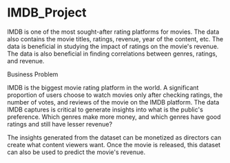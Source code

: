 # IMDB_Project
IMDB is one of the most sought-after rating platforms for movies. The data also contains the movie titles, ratings, revenue, year of the content, etc. The data is beneficial in studying the impact of ratings on the movie's revenue. The data is also beneficial in finding correlations between genres, ratings, and revenue.

Business Problem

IMDB is the biggest movie rating platform in the world. A significant proportion of users choose to watch movies only after checking ratings, the number of votes, and reviews of the movie on the IMDB platform. The data IMDB captures is critical to generate insights into what is the public's preference. Which genres make more money, and which genres have good ratings and still have lesser revenue?

The insights generated from the dataset can be monetized as directors can create what content viewers want. Once the movie is released, this dataset can also be used to predict the movie's revenue. 
